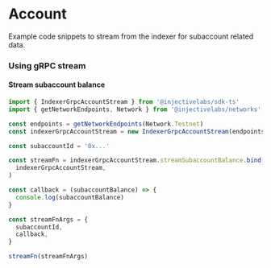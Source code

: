 # Account

Example code snippets to stream from the indexer for subaccount related data.

### Using gRPC stream

#### Stream subaccount balance

```ts
import { IndexerGrpcAccountStream } from '@injectivelabs/sdk-ts'
import { getNetworkEndpoints, Network } from '@injectivelabs/networks'

const endpoints = getNetworkEndpoints(Network.Testnet)
const indexerGrpcAccountStream = new IndexerGrpcAccountStream(endpoints.indexer)

const subaccountId = '0x...'

const streamFn = indexerGrpcAccountStream.streamSubaccountBalance.bind(
  indexerGrpcAccountStream,
)

const callback = (subaccountBalance) => {
  console.log(subaccountBalance)
}

const streamFnArgs = {
  subaccountId,
  callback,
}

streamFn(streamFnArgs)
```
